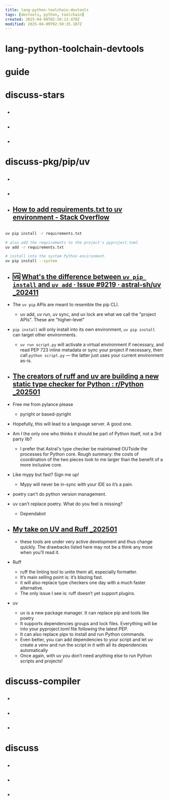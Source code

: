 ```yaml
---
title: lang-python-toolchain-devtools
tags: [devtools, python, toolchain]
created: 2025-04-09T02:50:13.470Z
modified: 2025-04-09T02:50:35.187Z
---
```


# lang-python-toolchain-devtools

# guide

# discuss-stars
- ## 

- ## 

- ## 
# discuss-pkg/pip/uv
- ## 

- ## 

- ## [How to add requirements.txt to uv environment - Stack Overflow](https://stackoverflow.com/questions/79344035/how-to-add-requirements-txt-to-uv-environment)
```sh

uv pip install -r requirements.txt

# also add the requirements to the project's pyproject.toml
uv add -r requirements.txt

# install into the system Python environment.
uv pip install --system
```


- ## 🆚 [What's the difference between `uv pip install` and `uv add` · Issue #9219 · astral-sh/uv _202411](https://github.com/astral-sh/uv/issues/9219)
- The `uv pip` APIs are meant to resemble the pip CLI. 
  - uv add, uv run, uv sync, and uv lock are what we call the "project APIs". These are "higher-level"
- `pip install` will only install into its own environment, `uv pip install` can target other environments.
  - `uv run script.py` will activate a virtual environment if necessary, and read PEP 723 inline metadata or sync your project if necessary, then call `python script.py` — the latter just uses your current environment as-is.

- ## [The creators of ruff and uv are building a new static type checker for Python : r/Python _202501](https://www.reddit.com/r/Python/comments/1idk4ko/the_creators_of_ruff_and_uv_are_building_a_new/)
- Free me from pylance please
  - pyright or based-pyright

- Hopefully, this will lead to a language server. A good one.

- Am I the only one who thinks it should be part of Python itself, not a 3rd party lib?
  - I prefer that Astral's type checker be maintained OUTside the processes for Python core. Rough summary: the costs of coordination of the two pieces look to me larger than the benefit of a more inclusive core.

- Like mypy but fast? Sign me up!
  - Mypy will never be in-sync with your IDE so it’s a pain.

- poetry can't do python version management.
- uv can't replace poetry. What do you feel is missing?
  - Dependabot

- ## [My take on UV and Ruff _202501](https://www.jujens.eu/posts/en/2025/Jan/25/uv-and-ruff/)
  - these tools are under very active development and thus change quickly. The drawbacks listed here may not be a think any more when you’ll read it.
- Ruff
  - ruff the linting tool to unite them all, especially formatter.
  - It’s main selling point is: it’s blazing fast.
  - it will also replace type checkers one day with a much faster alternative.
  - The only issue I see is: ruff doesn’t yet support plugins. 
- uv
  - uv is a new package manager. It can replace pip and tools like poetry
  - It supports dependencies groups and lock files. Everything will be into your pyproject.toml file following the latest PEP. 
  - It can also replace pipx to install and run Python commands. 
  - Even better, you can add dependencies to your script and let uv create a venv and run the script in it with all its dependencies automatically
  - Once again, with uv you don’t need anything else to run Python scripts and projects!

# discuss-compiler
- ## 

- ## 

- ## 
# discuss
- ## 

- ## 

- ## 
